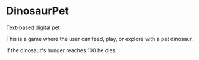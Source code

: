 # DinosaurPet
Text-based digital pet

This is a game where the user can feed, play, or explore with a pet dinosaur.

If the dinosaur's hunger reaches 100 he dies.
